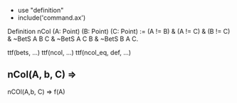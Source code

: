 - use "definition"
- include('command.ax')




Definition nCol (A: Point) (B: Point) (C: Point)  := (A != B) & (A != C) & (B != C) & ~BetS A B C & ~BetS A C B & ~BetS B A C.


ttf(bets, ...)
ttf(ncol, ...)
ttf(ncol_eq, def, ...)


nCol(A, b, C) => 
----
nCOl(A,b, C) => f(A)

